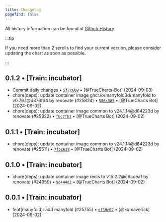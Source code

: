 ```yaml
---
title: Changelog
pagefind: false
---
```


All history information can be found at [Github History](https://github.com/truecharts/charts/commits/master/charts/incubator/manyfold)

:::tip

If you need more than 2 scrolls to find your current version, please consider updating the chart as soon as possible.

:::

## 0.1.2 • [Train: incubator]

- Commit daily changes • [`5f7c608`](https://github.com/truecharts/charts/commit/5f7c608042c44783d9a0864853f6e411d5c5d1b9) • [@TrueCharts-Bot] (2024-09-03)
- chore(deps): update container image ghcr.io/manyfold3d/manyfold to v0.76.1@d376fd4 by renovate (#25824) • [`586c885`](https://github.com/truecharts/charts/commit/586c885412040320e6c70f4bc77724c160647e42) • [@TrueCharts Bot] (2024-09-02)
- chore(deps): update container image common to v24.1.14@d84223d by renovate (#25822) • [`fbc7fb3`](https://github.com/truecharts/charts/commit/fbc7fb3b892a40759462311f94fe8913352a0020) • [@TrueCharts Bot] (2024-09-02)

## 0.1.1 • [Train: incubator]

- chore(deps): update container image common to v24.1.14@d84223d by renovate (#25511) • [`7f5c638`](https://github.com/truecharts/charts/commit/7f5c638c425571d0b415cf827821160521a99b17) • [@TrueCharts Bot] (2024-09-02)

## 0.1.0 • [Train: incubator]

- chore(deps): update container image redis to v15.2.2@c6cdeaf by renovate (#24959) • [`9d444d2`](https://github.com/truecharts/charts/commit/9d444d2871216c9ca3b8b30de67897b09f779056) • [@TrueCharts Bot] (2024-09-02)

## 0.0.1 • [Train: incubator]

- feat(manyfold): add manyfold (#25755) • [`cf30c07`](https://github.com/truecharts/charts/commit/cf30c07921ebfd814dd866810cc223e9b43b77d7) • [@kqmaverick] (2024-09-02)
